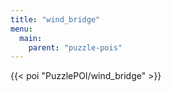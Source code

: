 ```yaml
---
title: "wind_bridge"
menu:
  main:
    parent: "puzzle-pois"
---
```


{{< poi "PuzzlePOI/wind_bridge" >}}
